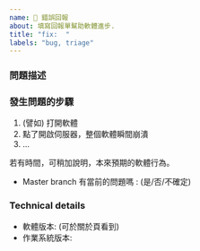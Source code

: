 ```yaml
---
name: 🐞 錯誤回報
about: 填寫回報單幫助軟體進步.
title: "fix:  "
labels: "bug, triage"
---
```


<!--
Found a bug? Please fill out the sections below. 👍
-->

### 問題描述

<!--
A summary of the issue.
-->

### 發生問題的步驟

1. (譬如) 打開軟體
2. 點了開啟伺服器，整個軟體瞬間崩潰
3. ...

若有時間，可稍加說明，本來預期的軟體行為。

- Master branch 有當前的問題嗎 : (是/否/不確定)

### Technical details

- 軟體版本: (可於關於頁看到)
- 作業系統版本:

